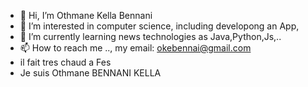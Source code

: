 - 👋 Hi, I’m Othmane Kella Bennani
- 👀 I’m interested in computer science, including developong  an App, 
- 🌱 I’m currently learning news technologies as Java,Python,Js,..
- 📫 How to reach me .., my email: okebennai@gmail.com
- il fait tres chaud a Fes
- Je suis Othmane BENNANI KELLA 
